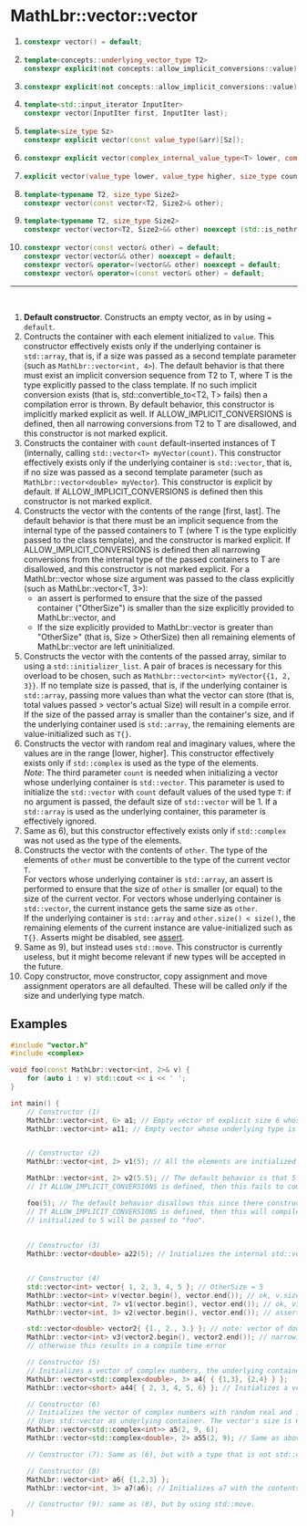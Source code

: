 # MathLbr::vector::vector
1. ```cpp
   constexpr vector() = default;
   ```
2. ```cpp
   template<concepts::underlying_vector_type T2>
   constexpr explicit(not concepts::allow_implicit_conversions::value) vector(T2 value); 
   ```
3. ```cpp
   constexpr explicit(not concepts::allow_implicit_conversions::value) vector(size_type count);
   ```
4. ```cpp
   template<std::input_iterator InputIter>
   constexpr vector(InputIter first, InputIter last);
   ```
5. ```cpp
   template<size_type Sz>
   constexpr explicit vector(const value_type(&arr)[Sz]);
   ```
6. ```cpp
   constexpr explicit vector(complex_internal_value_type<T> lower, complex_internal_value_type<T> higher, size_type count = 1);
   ```
7. ```cpp
   explicit vector(value_type lower, value_type higher, size_type count = 1);
   ```
8. ```cpp
   template<typename T2, size_type Size2>
   constexpr vector(const vector<T2, Size2>& other);
   ```
9. ```cpp
   template<typename T2, size_type Size2>
   constexpr vector(vector<T2, Size2>&& other) noexcept (std::is_nothrow_move_constructible_v<T>)
   ```
9. ```cpp
   constexpr vector(const vector& other) = default;
   constexpr vector(vector&& other) noexcept = default;
   constexpr vector& operator=(vector&& other) noexcept = default;
   constexpr vector& operator=(const vector& other) = default;
   ```
<hr><br>
  
1) **Default constructor**. Constructs an empty vector, as in by using `= default`.
2) Contructs the container with each element initialized to `value`. This constructor effectively exists only if the underlying container is `std::array`, that is, if a size was passed as a second template parameter (such as `MathLbr::vector<int, 4>`).
The default behavior is that there must exist an implicit conversion sequence from T2 to T, where T is the type explicitly passed to the class template. If no such implicit conversion exists (that is, std::convertible_to<T2, T> fails) then a compilation error is thrown.
By default behavior, this constructor is implicitly marked explicit as well.
If ALLOW_IMPLICIT_CONVERSIONS is defined, then all narrowing conversions from T2 to T are disallowed, and this constructor is not marked explicit.
3) Constructs the container with `count` default-inserted instances of T (internally, calling `std::vector<T> myVector(count)`. This constructor effectively exists only if the underlying container is `std::vector`, that is, if no size was passed as a second template parameter (such as `MathLbr::vector<double> myVector`).
This constructor is explicit by default. If ALLOW_IMPLICIT_CONVERSIONS is defined then this constructor is not marked explicit.
4) Constructs the vector with the contents of the range [first, last].
   The default behavior is that there must be an implicit sequence from the internal type of the passed containers to T (where T is the type explicitly passed to the class template), and the constructor is marked explicit. If ALLOW_IMPLICIT_CONVERSIONS is defined then all narrowing conversions from the internal type of the passed containers to T are disallowed, and this constructor is not marked explicit. 
   For a MathLbr::vector whose size argument was passed to the class explicitly (such as MathLbr::vector<T, 3>):
   - an assert is performed to ensure that the size of the passed container ("OtherSize") is smaller than the size explicitly provided to MathLbr::vector, and 
   - If the size explicitly provided to MathLbr::vector is greater than "OtherSize" (that is, Size > OtherSize) then all remaining elements of MathLbr::vector are left uninitialized.
5) Constructs the vector with the contents of the passed array, similar to using a `std::initializer_list`. A pair of braces is necessary for this overload to be chosen, such as `MathLbr::vector<int> myVector{{1, 2, 3}}`. If no template size is passed, that is, if the underlying container is `std::array`, passing more values than what the vector can store (that is, total values passed > vector's actual Size) will result in a compile error.<br>
If the size of the passed array is smaller than the container's size, and if the underlying container used is `std::array`, the remaining elements are value-initialized such as `T{}`.
6) Constructs the vector with random real and imaginary values, where the values are in the range [lower, higher]. This constructor effectively exists only if `std::complex` is used as the type of the elements.<br>
   *Note*: The third parameter `count` is needed when initializing a vector whose underlying container is `std::vector`. This parameter is used to initialize the `std::vector` with `count` default values of the used type `T`: if no argument is passed, the default size of `std::vector` will be 1. If a `std::array` is used as the underlying container, this parameter is effectively ignored.
7) Same as 6), but this constructor effectively exists only if `std::complex` was not used as the type of the elements.
8) Constructs the vector with the contents of `other`. The type of the elements of `other` must be convertible to the type of the current vector `T`.<br>
   For vectors whose underlying container is `std::array`, an assert is performed to ensure that the size of `other` is smaller (or equal) to the size of the current vector. For vectors whose underlying container is `std::vector`, the current instance gets the same size as `other`. <br>
   If the underlying container is `std::array` and `other.size() < size()`, the remaining elements of the current instance are value-initialized such as `T{}`.
   Asserts might be disabled, see <a href="https://en.cppreference.com/w/cpp/error/assert">assert</a>.
9) Same as 9), but instead uses `std::move`. This constructor is currently useless, but it might become relevant if new types will be accepted in the future.
10) Copy constructor, move constructor, copy assignment and move assignment operators are all defaulted. These will be called *only* if the size and underlying type match.

## Examples
```cpp
#include "vector.h"
#include <complex>

void foo(const MathLbr::vector<int, 2>& v) {
	for (auto i : v) std::cout << i << ' ';
}

int main() {
	// Constructor (1)
	MathLbr::vector<int, 6> a1; // Empty vector of explicit size 6 whose underlying type is std::array
	MathLbr::vector<int> a11; // Empty vector whose underlying type is std::vector, since no explicit size was passed as the second template argument.


	// Constructor (2)
	MathLbr::vector<int, 2> v1(5); // All the elements are initialized to 5. 

	MathLbr::vector<int, 2> v2(5.5); // The default behavior is that 5.5 is implicitly converted to an int, and all elements are initialized to 5.
	// If ALLOW_IMPLICIT_CONVERSIONS is defined, then this fails to compile, because narrowing conversions are disallowed.

	foo(5); // The default behavior disallows this since there constructor is marked explicit.
	// If ALLOW_IMPLICIT_CONVERSIONS is defined, then this will compile, and a vector MathLbr::vector<int, 2> with all elements
	// initialized to 5 will be passed to "foo".
	
	
	// Constructor (3)
	MathLbr::vector<double> a22(5); // Initializes the internal std::vector with 5 default values. The size of the container is 5.


	// Constructor (4)
	std::vector<int> vector{ 1, 2, 3, 4, 5 }; // OtherSize = 5
	MathLbr::vector<int> v(vector.begin(), vector.end()); // ok, v.size() = 5, elements = 1,2,3,4,5
	MathLbr::vector<int, 7> v1(vector.begin(), vector.end()); // ok, v1.size() = 7, elements = 1,2,3,4,5,uninitialized,uninitialized
	MathLbr::vector<int, 3> v2(vector.begin(), vector.end()); // assert fail: CurrentSize < OtherSize

	std::vector<double> vector2{ {1., 2., 3.} }; // note: vector of doubles
	MathLbr::vector<int> v3(vector2.begin(), vector2.end()); // narrowing conversion allowed only if ALLOW_IMPLICIT_CONVERSIONS defined,
	// otherwise this results in a compile time error

	// Constructor (5)
	// Initializes a vector of complex numbers, the underlying container used is std::array.
	MathLbr::vector<std::complex<double>, 3> a4{ { {1,3}, {2,4} } };
	MathLbr::vector<short> a44{ { 2, 3, 4, 5, 6} }; // Initializes a vector of 5 shorts, the underlying container is std::vector.

	// Constructor (6)
	// Initializes the vector of complex numbers with random real and imaginary parts in the range [2, 9].
	// Uses std::vector as underlying container. The vector's size is 6 (the last parameter).
	MathLbr::vector<std::complex<int>> a5(2, 9, 6);
	MathLbr::vector<std::complex<double>, 2> a55(2, 9); // Same as above, but uses std::array. The last parameter is ignored.

	// Constructor (7): Same as (6), but with a type that is not std::complex.

	// Constructor (8)
	MathLbr::vector<int> a6{ {1,2,3} };
	MathLbr::vector<int, 3> a7(a6); // Initializes a7 with the contents of a6.

	// Constructor (9): same as (8), but by using std::move.
}

```
